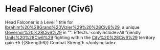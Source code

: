 # Head Falconer (Civ6)

Head Falconer is a Level 1 title for [Ibrahim%20%28Grand%20Vizier%29%20%28Civ6%29](Ibrahim), a unique [Governor%20%28Civ6%29](Governor) in "".
Effects.
&lt;onlyinclude&gt;All friendly [Units%20%28Civ6%29](units) fighting within the [City%20%28Civ6%29](city's) territory gain +5 {{Strength6}} Combat Strength.&lt;/onlyinclude&gt;